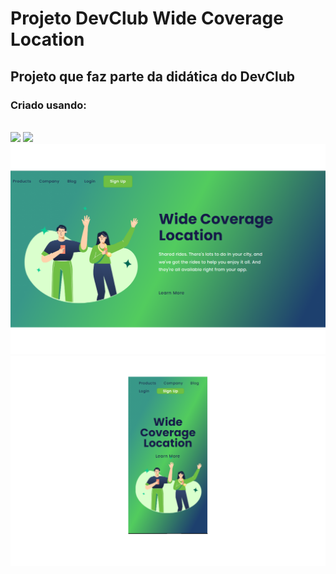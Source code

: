 <h1>Projeto DevClub Wide Coverage Location</h1>

<h2>Projeto que faz parte da didática do DevClub</h2>
<h3>Criado usando:</h3>
<br>
<img src="https://img.shields.io/badge/HTML5-E34F26?style=for-the-badge&logo=html5&logoColor=white"/>
<img src="https://img.shields.io/badge/CSS3-1572B6?style=for-the-badge&logo=css3&logoColor=white"/>

<img src="https://github.com/SamuelDias91/Wide-Coverage-Location/blob/master/image/wide-coverage-desktop.png?raw=true"/>
<img src="https://github.com/SamuelDias91/Wide-Coverage-Location/blob/master/image/wide-coverage-mobile.png?raw=true" width=750px />

